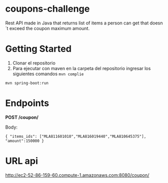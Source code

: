 # coupons-challenge
Rest API made in Java that returns list of items a person can get that doesn´t exceed the coupon maximum amount.

# Getting Started
1. Clonar el repositorio
2. Para ejecutar con maven en la carpeta del repositorio ingresar los siguientes comandos 
  `mvn complie`
  
  `mvn spring-boot:run`
  
# Endpoints
**POST /coupon/**

Body:

`{
    "items_ids": ["MLA811601010","MLA816019440","MLA810645375"],
    "amount":150000
}`

# URL api
http://ec2-52-86-159-60.compute-1.amazonaws.com:8080/coupon/
